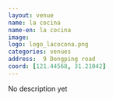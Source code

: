```yaml
---
layout: venue
name: la cocina
name-en: la cocina
image: 
logo: logo_lacocona.png
categories: venues
address:  9 Dongping road
coord: [121.44568, 31.21042]
---
```


No description yet
